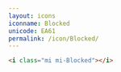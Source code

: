 ```yaml
---
layout: icons
iconname: Blocked
unicode: EA61
permalink: /icon/Blocked/
---
```


``` html
<i class="mi mi-Blocked"></i>
```
